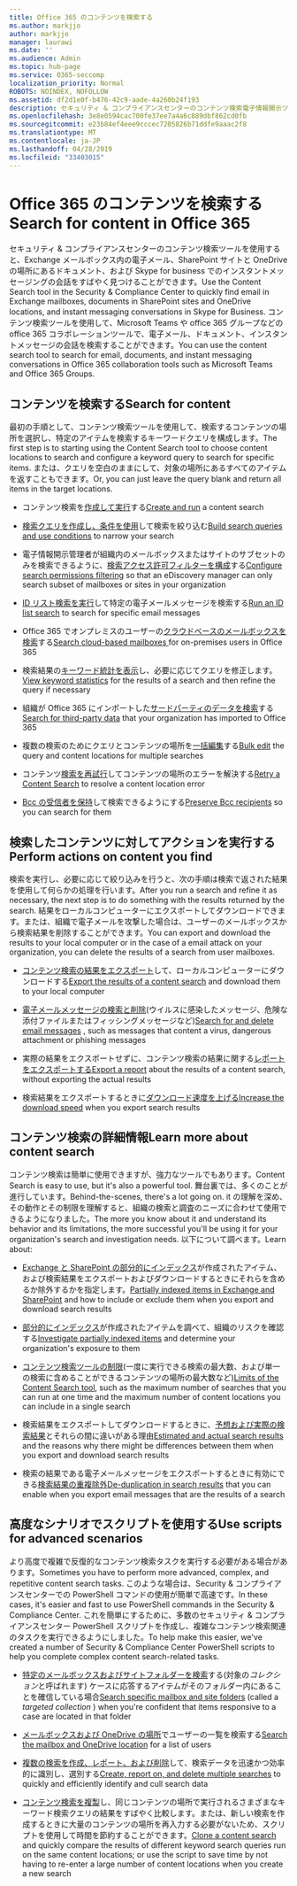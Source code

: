 ```yaml
---
title: Office 365 のコンテンツを検索する
ms.author: markjjo
author: markjjo
manager: laurawi
ms.date: ''
ms.audience: Admin
ms.topic: hub-page
ms.service: O365-seccomp
localization_priority: Normal
ROBOTS: NOINDEX, NOFOLLOW
ms.assetid: df2d1e0f-b476-42c9-aade-4a260b24f193
description: セキュリティ & コンプライアンスセンターのコンテンツ検索電子情報開示ツールを使用して、Exchange メールボックス、SharePoint サイトと OneDrive の場所にあるドキュメント、および Skype for business でのインスタントメッセージングの会話をすばやく見つけることができます。
ms.openlocfilehash: 3e8e0594cac700fe37ee7a4a6c889dbf862cd0fb
ms.sourcegitcommit: e23b84ef4eee9cccec7205826b71ddfe9aaac2f8
ms.translationtype: MT
ms.contentlocale: ja-JP
ms.lasthandoff: 04/28/2019
ms.locfileid: "33403015"
---
```

# <a name="search-for-content-in-office-365"></a><span data-ttu-id="fcf81-103">Office 365 のコンテンツを検索する</span><span class="sxs-lookup"><span data-stu-id="fcf81-103">Search for content in Office 365</span></span>

<span data-ttu-id="fcf81-104">セキュリティ & コンプライアンスセンターのコンテンツ検索ツールを使用すると、Exchange メールボックス内の電子メール、SharePoint サイトと OneDrive の場所にあるドキュメント、および Skype for business でのインスタントメッセージングの会話をすばやく見つけることができます。</span><span class="sxs-lookup"><span data-stu-id="fcf81-104">Use the Content Search tool in the Security & Compliance Center to quickly find email in Exchange mailboxes, documents in SharePoint sites and OneDrive locations, and instant messaging conversations in Skype for Business.</span></span> <span data-ttu-id="fcf81-105">コンテンツ検索ツールを使用して、Microsoft Teams や office 365 グループなどの office 365 コラボレーションツールで、電子メール、ドキュメント、インスタントメッセージの会話を検索することができます。</span><span class="sxs-lookup"><span data-stu-id="fcf81-105">You can use the content search tool to search for email, documents, and instant messaging conversations in Office 365 collaboration tools such as Microsoft Teams and Office 365 Groups.</span></span>
  
## <a name="search-for-content"></a><span data-ttu-id="fcf81-106">コンテンツを検索する</span><span class="sxs-lookup"><span data-stu-id="fcf81-106">Search for content</span></span>

<span data-ttu-id="fcf81-107">最初の手順として、コンテンツ検索ツールを使用して、検索するコンテンツの場所を選択し、特定のアイテムを検索するキーワードクエリを構成します。</span><span class="sxs-lookup"><span data-stu-id="fcf81-107">The first step is to starting using the Content Search tool to choose content locations to search and configure a keyword query to search for specific items.</span></span> <span data-ttu-id="fcf81-108">または、クエリを空白のままにして、対象の場所にあるすべてのアイテムを返すこともできます。</span><span class="sxs-lookup"><span data-stu-id="fcf81-108">Or, you can just leave the query blank and return all items in the target locations.</span></span>
  
- <span data-ttu-id="fcf81-109">コンテンツ検索を[作成して実行](content-search.md)する</span><span class="sxs-lookup"><span data-stu-id="fcf81-109">[Create and run](content-search.md) a content search</span></span> 
    
- <span data-ttu-id="fcf81-110">[検索クエリを作成し、条件を使用](keyword-queries-and-search-conditions.md)して検索を絞り込む</span><span class="sxs-lookup"><span data-stu-id="fcf81-110">[Build search queries and use conditions](keyword-queries-and-search-conditions.md) to narrow your search</span></span> 
    
- <span data-ttu-id="fcf81-111">電子情報開示管理者が組織内のメールボックスまたはサイトのサブセットのみを検索できるように、[検索アクセス許可フィルターを構成](permissions-filtering-for-content-search.md)する</span><span class="sxs-lookup"><span data-stu-id="fcf81-111">[Configure search permissions filtering](permissions-filtering-for-content-search.md) so that an eDiscovery manager can only search subset of mailboxes or sites in your organization</span></span> 
    
- <span data-ttu-id="fcf81-112">[ID リスト検索を実行](csv-file-for-an-id-list-content-search.md)して特定の電子メールメッセージを検索する</span><span class="sxs-lookup"><span data-stu-id="fcf81-112">[Run an ID list search](csv-file-for-an-id-list-content-search.md) to search for specific email messages</span></span> 
    
- <span data-ttu-id="fcf81-113">Office 365 でオンプレミスのユーザーの[クラウドベースのメールボックスを検索](search-cloud-based-mailboxes-for-on-premises-users.md)する</span><span class="sxs-lookup"><span data-stu-id="fcf81-113">[Search cloud-based mailboxes ](search-cloud-based-mailboxes-for-on-premises-users.md) for on-premises users in Office 365</span></span>

- <span data-ttu-id="fcf81-114">検索結果の[キーワード統計を表示](view-keyword-statistics-for-content-search.md)し、必要に応じてクエリを修正します。</span><span class="sxs-lookup"><span data-stu-id="fcf81-114">[View keyword statistics](view-keyword-statistics-for-content-search.md) for the results of a search and then refine the query if necessary</span></span> 
    
- <span data-ttu-id="fcf81-115">組織が Office 365 にインポートした[サードパーティのデータを検索](use-content-search-to-search-third-party-data-that-was-imported.md)する</span><span class="sxs-lookup"><span data-stu-id="fcf81-115">[Search for third-party data](use-content-search-to-search-third-party-data-that-was-imported.md) that your organization has imported to Office 365</span></span> 
    
- <span data-ttu-id="fcf81-116">複数の検索のためにクエリとコンテンツの場所を[一括編集](bulk-edit-content-searches.md)する</span><span class="sxs-lookup"><span data-stu-id="fcf81-116">[Bulk edit](bulk-edit-content-searches.md) the query and content locations for multiple searches</span></span> 
    
- <span data-ttu-id="fcf81-117">コンテンツ[検索を再試行](retry-failed-content-search.md)してコンテンツの場所のエラーを解決する</span><span class="sxs-lookup"><span data-stu-id="fcf81-117">[Retry a Content Search](retry-failed-content-search.md) to resolve a content location error</span></span>

- <span data-ttu-id="fcf81-118">[Bcc の受信者を保持](https://docs.microsoft.com/exchange/policy-and-compliance/holds/preserve-bcc-recipients-and-group-members)して検索できるようにする</span><span class="sxs-lookup"><span data-stu-id="fcf81-118">[Preserve Bcc recipients](https://docs.microsoft.com/exchange/policy-and-compliance/holds/preserve-bcc-recipients-and-group-members) so you can search for them</span></span> 


## <a name="perform-actions-on-content-you-find"></a><span data-ttu-id="fcf81-119">検索したコンテンツに対してアクションを実行する</span><span class="sxs-lookup"><span data-stu-id="fcf81-119">Perform actions on content you find</span></span>

<span data-ttu-id="fcf81-120">検索を実行し、必要に応じて絞り込みを行うと、次の手順は検索で返された結果を使用して何らかの処理を行います。</span><span class="sxs-lookup"><span data-stu-id="fcf81-120">After you run a search and refine it as necessary, the next step is to do something with the results returned by the search.</span></span> <span data-ttu-id="fcf81-121">結果をローカルコンピューターにエクスポートしてダウンロードできます。または、組織で電子メールを攻撃した場合は、ユーザーのメールボックスから検索結果を削除することができます。</span><span class="sxs-lookup"><span data-stu-id="fcf81-121">You can export and download the results to your local computer or in the case of a email attack on your organization, you can delete the results of a search from user mailboxes.</span></span>
  
- <span data-ttu-id="fcf81-122">[コンテンツ検索の結果をエクスポート](export-search-results.md)して、ローカルコンピューターにダウンロードする</span><span class="sxs-lookup"><span data-stu-id="fcf81-122">[Export the results of a content search](export-search-results.md) and download them to your local computer</span></span> 
    
- <span data-ttu-id="fcf81-123">[電子メールメッセージの検索と削除](search-for-and-delete-messages-in-your-organization.md)(ウイルスに感染したメッセージ、危険な添付ファイルまたはフィッシングメッセージなど)</span><span class="sxs-lookup"><span data-stu-id="fcf81-123">[Search for and delete email messages](search-for-and-delete-messages-in-your-organization.md) , such as messages that content a virus, dangerous attachment or phishing messages</span></span> 
    
- <span data-ttu-id="fcf81-124">実際の結果をエクスポートせずに、コンテンツ検索の結果に関する[レポートをエクスポートする](export-a-content-search-report.md)</span><span class="sxs-lookup"><span data-stu-id="fcf81-124">[Export a report](export-a-content-search-report.md) about the results of a content search, without exporting the actual results</span></span> 
    
- <span data-ttu-id="fcf81-125">検索結果をエクスポートするときに[ダウンロード速度を上げる](increase-download-speeds-when-exporting-ediscovery-results.md)</span><span class="sxs-lookup"><span data-stu-id="fcf81-125">[Increase the download speed](increase-download-speeds-when-exporting-ediscovery-results.md) when you export search results</span></span> 
    
## <a name="learn-more-about-content-search"></a><span data-ttu-id="fcf81-126">コンテンツ検索の詳細情報</span><span class="sxs-lookup"><span data-stu-id="fcf81-126">Learn more about content search</span></span>

<span data-ttu-id="fcf81-127">コンテンツ検索は簡単に使用できますが、強力なツールでもあります。</span><span class="sxs-lookup"><span data-stu-id="fcf81-127">Content Search is easy to use, but it's also a powerful tool.</span></span> <span data-ttu-id="fcf81-128">舞台裏では、多くのことが進行しています。</span><span class="sxs-lookup"><span data-stu-id="fcf81-128">Behind-the-scenes, there's a lot going on.</span></span> <span data-ttu-id="fcf81-129">it の理解を深め、その動作とその制限を理解すると、組織の検索と調査のニーズに合わせて使用できるようになりました。</span><span class="sxs-lookup"><span data-stu-id="fcf81-129">The more you know about it and understand its behavior and its limitations, the more successful you'll be using it for your organization's search and investigation needs.</span></span> <span data-ttu-id="fcf81-130">以下について調べます。</span><span class="sxs-lookup"><span data-stu-id="fcf81-130">Learn about:</span></span>
  
- <span data-ttu-id="fcf81-131">[Exchange と SharePoint の部分的にインデックス](partially-indexed-items-in-content-search.md)が作成されたアイテム、および検索結果をエクスポートおよびダウンロードするときにそれらを含めるか除外するかを指定します。</span><span class="sxs-lookup"><span data-stu-id="fcf81-131">[Partially indexed items in Exchange and SharePoint](partially-indexed-items-in-content-search.md) and how to include or exclude them when you export and download search results</span></span> 
    
- <span data-ttu-id="fcf81-132">[部分的にインデックス](investigating-partially-indexed-items-in-ediscovery.md)が作成されたアイテムを調べて、組織のリスクを確認する</span><span class="sxs-lookup"><span data-stu-id="fcf81-132">[Investigate partially indexed items](investigating-partially-indexed-items-in-ediscovery.md) and determine your organization's exposure to them</span></span> 
    
- <span data-ttu-id="fcf81-133">[コンテンツ検索ツールの制限](limits-for-content-search.md)(一度に実行できる検索の最大数、および単一の検索に含めることができるコンテンツの場所の最大数など)</span><span class="sxs-lookup"><span data-stu-id="fcf81-133">[Limits of the Content Search tool](limits-for-content-search.md), such as the maximum number of searches that you can run at one time and the maximum number of content locations you can include in a single search</span></span> 
    
- <span data-ttu-id="fcf81-134">検索結果をエクスポートしてダウンロードするときに、[予想および実際の検索結果](differences-between-estimated-and-actual-ediscovery-search-results.md)とそれらの間に違いがある理由</span><span class="sxs-lookup"><span data-stu-id="fcf81-134">[Estimated and actual search results](differences-between-estimated-and-actual-ediscovery-search-results.md) and the reasons why there might be differences between them when you export and download search results</span></span> 
    
- <span data-ttu-id="fcf81-135">検索の結果である電子メールメッセージをエクスポートするときに有効にできる[検索結果の重複除外](de-duplication-in-ediscovery-search-results.md)</span><span class="sxs-lookup"><span data-stu-id="fcf81-135">[De-duplication in search results](de-duplication-in-ediscovery-search-results.md) that you can enable when you export email messages that are the results of a search</span></span> 
    
## <a name="use-scripts-for-advanced-scenarios"></a><span data-ttu-id="fcf81-136">高度なシナリオでスクリプトを使用する</span><span class="sxs-lookup"><span data-stu-id="fcf81-136">Use scripts for advanced scenarios</span></span>

<span data-ttu-id="fcf81-137">より高度で複雑で反復的なコンテンツ検索タスクを実行する必要がある場合があります。</span><span class="sxs-lookup"><span data-stu-id="fcf81-137">Sometimes you have to perform more advanced, complex, and repetitive content search tasks.</span></span> <span data-ttu-id="fcf81-138">このような場合は、Security & コンプライアンスセンターでの PowerShell コマンドの使用が簡単で高速です。</span><span class="sxs-lookup"><span data-stu-id="fcf81-138">In these cases, it's easier and fast to use PowerShell commands in the Security & Compliance Center.</span></span> <span data-ttu-id="fcf81-139">これを簡単にするために、多数のセキュリティ & コンプライアンスセンター PowerShell スクリプトを作成し、複雑なコンテンツ検索関連のタスクを実行できるようにしました。</span><span class="sxs-lookup"><span data-stu-id="fcf81-139">To help make this easier, we've created a number of Security & Compliance Center PowerShell scripts to help you complete complex content search-related tasks.</span></span>
  
- <span data-ttu-id="fcf81-140">[特定のメールボックスおよびサイトフォルダーを検索](use-content-search-for-targeted-collections.md)する(対象の*コレクション*と呼ばれます) ケースに応答するアイテムがそのフォルダー内にあることを確信している場合</span><span class="sxs-lookup"><span data-stu-id="fcf81-140">[Search specific mailbox and site folders](use-content-search-for-targeted-collections.md) (called a  *targeted collection*  ) when you're confident that items responsive to a case are located in that folder</span></span> 
    
- <span data-ttu-id="fcf81-141">[メールボックスおよび OneDrive の場所](search-the-mailbox-and-onedrive-for-business-for-a-list-of-users.md)でユーザーの一覧を検索する</span><span class="sxs-lookup"><span data-stu-id="fcf81-141">[Search the mailbox and OneDrive location](search-the-mailbox-and-onedrive-for-business-for-a-list-of-users.md) for a list of users</span></span> 
    
- <span data-ttu-id="fcf81-142">[複数の検索を作成、レポート、および削除](create-report-on-and-delete-multiple-content-searches.md)して、検索データを迅速かつ効率的に識別し、選別する</span><span class="sxs-lookup"><span data-stu-id="fcf81-142">[Create, report on, and delete multiple searches](create-report-on-and-delete-multiple-content-searches.md) to quickly and efficiently identify and cull search data</span></span> 
    
- <span data-ttu-id="fcf81-143">[コンテンツ検索を複製](clone-a-content-search.md)し、同じコンテンツの場所で実行されるさまざまなキーワード検索クエリの結果をすばやく比較します。または、新しい検索を作成するときに大量のコンテンツの場所を再入力する必要がないため、スクリプトを使用して時間を節約することができます。</span><span class="sxs-lookup"><span data-stu-id="fcf81-143">[Clone a content search](clone-a-content-search.md) and quickly compare the results of different keyword search queries run on the same content locations; or use the script to save time by not having to re-enter a large number of content locations when you create a new search</span></span> 
    

